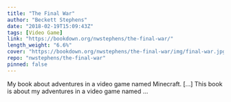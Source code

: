 ```yaml
---
title: "The Final War"
author: "Beckett Stephens"
date: "2018-02-19T15:09:43Z"
tags: [Video Game]
link: "https://bookdown.org/nwstephens/the-final-war/"
length_weight: "6.6%"
cover: "https://bookdown.org/nwstephens/the-final-war/img/final-war.jpg"
repo: "nwstephens/the-final-war"
pinned: false
---
```


My book about adventures in a video game named Minecraft. [...] This book is about my adventures in a video game named ...
